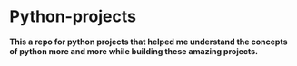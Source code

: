 # Python-projects
<b>This a repo for python projects that  helped me understand the concepts of python more and more while building these amazing projects.</b>
